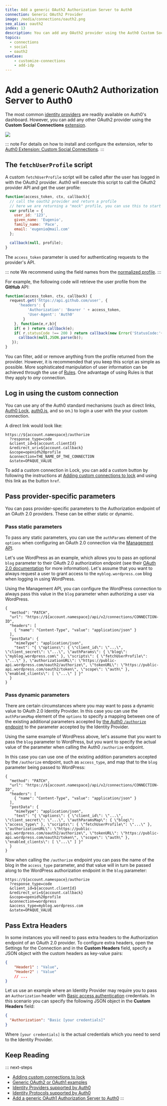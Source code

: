 ```yaml
---
title: Add a generic OAuth2 Authorization Server to Auth0
connection: Generic OAuth2 Provider
image: /media/connections/oauth2.png
seo_alias: oauth2
index: 13
description: You can add any OAuth2 provider using the Auth0 Custom Social Connections extension.
topics:
  - connections
  - social
  - oauth2
useCase:
    - customize-connections
    - add-idp
---
```

# Add a generic OAuth2 Authorization Server to Auth0

The most common [identity providers](/identityproviders) are readily available on Auth0's dashboard. However, you can add any other OAuth2 provider using the **Custom Social Connections** [extension](${manage_url}/#/extensions).

![](/media/articles/connections/social/oauth2/custom-social-connections.png)

::: note
For details on how to install and configure the extension, refer to [Auth0 Extension: Custom Social Connections](/extensions/custom-social-extensions).
:::

## The `fetchUserProfile` script

A custom `fetchUserProfile` script will be called after the user has logged in with the OAuth2 provider. Auth0 will execute this script to call the OAuth2 provider API and get the user profile:

```js
function(access_token, ctx, callback){
  // call the oauth2 provider and return a profile
  // here we are returning a "mock" profile, you can use this to start with to test the flow.
  var profile = {
    user_id: '123',
    given_name: 'Eugenio',
    family_name: 'Pace',
    email: 'eugenio@mail.com'
  };

  callback(null, profile);
}
```

The `access_token` parameter is used for authenticating requests to the provider's API.

::: note
We recommend using the field names from the [normalized profile](/user-profile#normalized-user-profile).
:::

For example, the following code will retrieve the user profile from the **GitHub** API:

```js
function(access_token, ctx, callback) {
  request.get('https://api.github.com/user', {
      'headers': {
          'Authorization': 'Bearer ' + access_token,
          'User-Agent': 'Auth0'
        }
    }, function(e,r,b){
    if( e ) return callback(e);
    if( r.statusCode !== 200 ) return callback(new Error('StatusCode:'+r.statusCode));
      callback(null,JSON.parse(b));
   });
}
```

You can filter, add or remove anything from the profile returned from the provider. However, it is recommended that you keep this script as simple as possible. More sophisticated manipulation of user information can be achieved through the use of [Rules](/rules). One advantage of using Rules is that they apply to *any* connection.

## Log in using the custom connection

You can use any of the Auth0 standard mechanisms (such as direct links, [Auth0 Lock](/libraries/lock), [auth0.js](/libraries/auth0js), and so on.) to login a user with the your custom connection.

A direct link would look like:

```text
https://${account.namespace}/authorize
  ?response_type=code
  &client_id=${account.clientId}
  &redirect_uri=${account.callback}
  &scope=openid%20profile
  &connection=THE_NAME_OF_THE_CONNECTION
  &state=OPAQUE_VALUE
```

To add a custom connection in Lock, you can add a custom button by following the instructions at [Adding custom connections to lock](/libraries/lock/v9/ui-customization#adding-a-new-ui-element-using-javascript) and using this link as the button `href`.

## Pass provider-specific parameters

You can pass provider-specific parameters to the Authorization endpoint of an OAuth 2.0 providers. These can be either static or dynamic.

### Pass static parameters

To pass any static parameters, you can use the `authParams` element of the `options` when configuring an OAuth 2.0 connection via the [Management API](/api/management/v2#!/Connections/patch_connections_by_id).

Let's use WordPress as an example, which allows you to pass an optional `blog` parameter to their OAuth 2.0 authorization endpoint (see their [OAuth 2.0 documentation](https://developer.wordpress.com/docs/oauth2/) for more information). Let's assume that you want to always request a user to grant access to the `myblog.wordpress.com` blog when logging in using WordPress. 

Using the Management API, you can configure the WordPress connection to always pass this value in the `blog` parameter when authorizing a user via WordPress.

```har
{
  "method": "PATCH",
  "url": "https://${account.namespace}/api/v2/connections/CONNECTION-ID",
  "headers": [
    { "name": "Content-Type", "value": "application/json" }
  ],
  "postData": {
    "mimeType": "application/json",
    "text": "{ \"options\": { \"client_id\": \"...\", \"client_secret\": \"...\", \"authParams\": { \"blog\": \"myblog.wordpress.com\" }, \"scripts\": { \"fetchUserProfile\": \"...\" }, \"authorizationURL\": \"https://public-api.wordpress.com/oauth2/authorize\", \"tokenURL\": \"https://public-api.wordpress.com/oauth2/token\", \"scope\": \"auth\" }, \"enabled_clients\": [ \"...\" ] }"
  }
}
```

### Pass dynamic parameters

There are certain circumstances where you may want to pass a dynamic value to OAuth 2.0 Identity Provider. In this case you can use the `authParamsMap` element of the `options` to specify a mapping between one of the existing additional parameters accepted by [the Auth0 `/authorize` endpoint](/api/authentication#social) to the parameter accepted by the Identity Provider.

Using the same example of WordPress above, let's assume that you want to pass the `blog` parameter to WordPress, but you want to specify the actual value of the parameter when calling the Auth0 `/authorize` endpoint.

In this case you can use one of the existing addition parameters accepted by the `/authorize` endpoint, such as `access_type`, and map that to the `blog` parameter being passed to WordPress:

```har
{
  "method": "PATCH",
  "url": "https://${account.namespace}/api/v2/connections/CONNECTION-ID",
  "headers": [
    { "name": "Content-Type", "value": "application/json" }
  ],
  "postData": {
    "mimeType": "application/json",
    "text": "{ \"options\": { \"client_id\": \"...\", \"client_secret\": \"...\", \"authParamsMap\": { \"blog\": \"access_type\" }, \"scripts\": { \"fetchUserProfile\": \"...\" }, \"authorizationURL\": \"https://public-api.wordpress.com/oauth2/authorize\", \"tokenURL\": \"https://public-api.wordpress.com/oauth2/token\", \"scope\": \"auth\" }, \"enabled_clients\": [ \"...\" ] }"
  }
}
```

Now when calling the `/authorize` endpoint you can pass the name of the blog in the `access_type` parameter, and that value will in turn be passed along to the WordPress authorization endpoint in the `blog` parameter:

```text
https://${account.namespace}/authorize
  ?response_type=code
  &client_id=${account.clientId}
  &redirect_uri=${account.callback}
  &scope=openid%20profile
  &connection=wordpress
  &access_type=myblog.wordpress.com
  &state=OPAQUE_VALUE
```

## Pass Extra Headers

In some instances you will need to pass extra headers to the Authorization endpoint of an OAuth 2.0 provider. To configure extra headers, open the Settings for the Connection and in the **Custom Headers** field, specify a JSON object with the custom headers as key-value pairs:

```json
{
    "Header1" : "Value",
    "Header2" : "Value"
    // ...
}
```

Let us use an example where an Identity Provider may require you to pass an `Authorization` header with [Basic access authentication](https://en.wikipedia.org/wiki/Basic_access_authentication) credentials. In this scenario you can specify the following JSON object in the **Custom Headers** field:

```json
{
  "Authorization": "Basic [your credentials]"
}
```

Where `[your credentials]` is the actual credentials which you need to send to the Identity Provider.

## Keep Reading

::: next-steps
* [Adding custom connections to lock](/libraries/lock/v9/ui-customization#adding-a-new-ui-element-using-javascript)
* [Generic OAuth2 or OAuth1 examples](/oauth2-examples)
* [Identity Providers supported by Auth0](/identityproviders)
* [Identity Protocols supported by Auth0](/protocols)
* [Add a generic OAuth1 Authorization Server to Auth0](/oauth1)
:::
